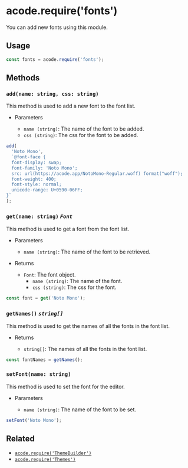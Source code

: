 # acode.require('fonts')

You can add new fonts using this module.

## Usage

```js
const fonts = acode.require('fonts');
```

## Methods

### `add(name: string, css: string)`

This method is used to add a new font to the font list.

- Parameters

  - `name (string)`: The name of the font to be added.
  - `css (string)`: The css for the font to be added.

```js
add(
  'Noto Mono',
  `@font-face {
  font-display: swap;
  font-family: 'Noto Mono';
  src: url(https://acode.app/NotoMono-Regular.woff) format("woff");
  font-weight: 400;
  font-style: normal;
  unicode-range: U+0590-06FF;
}`
);
```

### `get(name: string)` _`Font`_

This method is used to get a font from the font list.

- Parameters

  - `name (string)`: The name of the font to be retrieved.

- Returns

  - `Font`: The font object.
    - `name (string)`: The name of the font.
    - `css (string)`: The css for the font.

```js
const font = get('Noto Mono');
```

### `getNames()` _`string[]`_

This method is used to get the names of all the fonts in the font list.

- Returns

  - `string[]`: The names of all the fonts in the font list.

```js
const fontNames = getNames();
```

### `setFont(name: string)`

This method is used to set the font for the editor.

- Parameters

  - `name (string)`: The name of the font to be set.

```js
setFont('Noto Mono');
```

## Related

- [`acode.require('ThemeBuilder')`](./theme-builder)
- [`acode.require('Themes')`](./themes)
